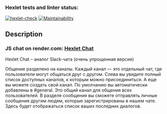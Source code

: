 ### Hexlet tests and linter status:
[![hexlet-check](https://github.com/VildanJS/frontend-project-12/actions/workflows/hexlet-check.yml/badge.svg)](https://github.com/VildanJS/frontend-project-12/actions/workflows/hexlet-check.yml)
[![Maintainability](https://api.codeclimate.com/v1/badges/47d49797c90b6a973dd7/maintainability)](https://codeclimate.com/github/VildanJS/frontend-project-12/maintainability)
## Description
### JS chat on render.com: [Hexlet Chat](https://chat-js-94mx.onrender.com/)
Hexlet Chat – аналог Slack-чата (очень упрощенная версия)

Общение разделено на каналы. Каждый канал — это отдельный чат, где пользователи могут общаться друг с другом. Слева вы увидите полный список доступных каналов, к которым можно присоединиться. А еще вы можете создать свой канал. По умолчанию вы автоматически добавлены в #general. Это общий канал для общения всех пользователей. В разделе сообщения вы сможете отправлять личные сообщения другим людям, которые зарегистрированы в нашем чате. Здесь будет отображаться список ваших последних диалогов.
